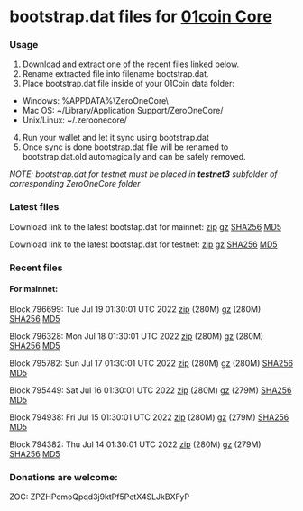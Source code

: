 # bootstrap.dat files for [01coin Core](https://01coin.io)

### Usage

1. Download and extract one of the recent files linked below.
2. Rename extracted file into filename bootstrap.dat.
3. Place bootstrap.dat file inside of your 01Coin data folder:
 - Windows: %APPDATA%\ZeroOneCore\
 - Mac OS: ~/Library/Application Support/ZeroOneCore/
 - Unix/Linux: ~/.zeroonecore/
4. Run your wallet and let it sync using bootstrap.dat
5. Once sync is done bootstrap.dat file will be renamed to bootstrap.dat.old automagically and can be safely removed.

_NOTE: bootstrap.dat for testnet must be placed in **testnet3** subfolder of corresponding ZeroOneCore folder_

### Latest files
Download link to the latest bootstap.dat for mainnet: [zip](https://files.01coin.io/mainnet/bootstrap.dat.zip) [gz](https://files.01coin.io/mainnet/bootstrap.dat.tar.gz) [SHA256](https://files.01coin.io/mainnet/sha256.txt) [MD5](https://files.01coin.io/mainnet/md5.txt)

Download link to the latest bootstap.dat for testnet: [zip](https://files.01coin.io/testnet/bootstrap.dat.zip) [gz](https://files.01coin.io/testnet/bootstrap.dat.tar.gz) [SHA256](https://files.01coin.io/testnet/sha256.txt) [MD5](https://files.01coin.io/testnet/md5.txt)

### Recent files

#### For mainnet:

Block 796699: Tue Jul 19 01:30:01 UTC 2022 [zip](https://files.01coin.io/mainnet/2022-07-19/bootstrap.dat.zip) (280M) [gz](https://files.01coin.io/mainnet/2022-07-19/bootstrap.dat.tar.gz) (280M) [SHA256](https://files.01coin.io/mainnet/2022-07-19/sha256.txt) [MD5](https://files.01coin.io/mainnet/2022-07-19/md5.txt)

Block 796328: Mon Jul 18 01:30:01 UTC 2022 [zip](https://files.01coin.io/mainnet/2022-07-18/bootstrap.dat.zip) (280M) [gz](https://files.01coin.io/mainnet/2022-07-18/bootstrap.dat.tar.gz) (280M) [SHA256](https://files.01coin.io/mainnet/2022-07-18/sha256.txt) [MD5](https://files.01coin.io/mainnet/2022-07-18/md5.txt)

Block 795782: Sun Jul 17 01:30:01 UTC 2022 [zip](https://files.01coin.io/mainnet/2022-07-17/bootstrap.dat.zip) (280M) [gz](https://files.01coin.io/mainnet/2022-07-17/bootstrap.dat.tar.gz) (280M) [SHA256](https://files.01coin.io/mainnet/2022-07-17/sha256.txt) [MD5](https://files.01coin.io/mainnet/2022-07-17/md5.txt)

Block 795449: Sat Jul 16 01:30:01 UTC 2022 [zip](https://files.01coin.io/mainnet/2022-07-16/bootstrap.dat.zip) (280M) [gz](https://files.01coin.io/mainnet/2022-07-16/bootstrap.dat.tar.gz) (279M) [SHA256](https://files.01coin.io/mainnet/2022-07-16/sha256.txt) [MD5](https://files.01coin.io/mainnet/2022-07-16/md5.txt)

Block 794938: Fri Jul 15 01:30:01 UTC 2022 [zip](https://files.01coin.io/mainnet/2022-07-15/bootstrap.dat.zip) (280M) [gz](https://files.01coin.io/mainnet/2022-07-15/bootstrap.dat.tar.gz) (279M) [SHA256](https://files.01coin.io/mainnet/2022-07-15/sha256.txt) [MD5](https://files.01coin.io/mainnet/2022-07-15/md5.txt)

Block 794382: Thu Jul 14 01:30:01 UTC 2022 [zip](https://files.01coin.io/mainnet/2022-07-14/bootstrap.dat.zip) (280M) [gz](https://files.01coin.io/mainnet/2022-07-14/bootstrap.dat.tar.gz) (279M) [SHA256](https://files.01coin.io/mainnet/2022-07-14/sha256.txt) [MD5](https://files.01coin.io/mainnet/2022-07-14/md5.txt)


### Donations are welcome:

ZOC: ZPZHPcmoQpqd3j9ktPf5PetX4SLJkBXFyP
